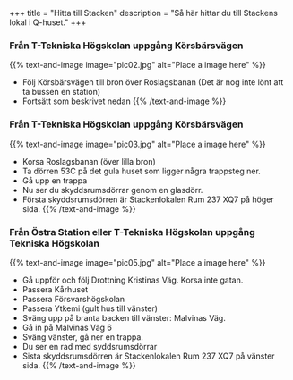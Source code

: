 +++
title = "Hitta till Stacken"
description = "Så här hittar du till Stackens lokal i Q-huset."
+++

### Från T-Tekniska Högskolan uppgång Körsbärsvägen
{{% text-and-image image="pic02.jpg" alt="Place a image here" %}}

* Följ Körsbärsvägen till bron över Roslagsbanan (Det är nog inte lönt att ta bussen en station)
* Fortsätt som beskrivet nedan
{{% /text-and-image %}}

### Från T-Tekniska Högskolan uppgång Körsbärsvägen
{{% text-and-image image="pic03.jpg" alt="Place a image here" %}}

* Korsa Roslagsbanan (över lilla bron)
* Ta dörren 53C på det gula huset som ligger några trappsteg ner.
* Gå upp en trappa
* Nu ser du skyddsrumsdörrar genom en glasdörr.
* Första skyddsrumsdörren är Stackenlokalen Rum 237 XQ7 på höger sida.
{{% /text-and-image %}}

### Från Östra Station eller T-Tekniska Högskolan uppgång Tekniska Högskolan
{{% text-and-image image="pic05.jpg" alt="Place a image here" %}}

* Gå uppför och följ Drottning Kristinas Väg. Korsa inte gatan.
* Passera Kårhuset
* Passera Försvarshögskolan
* Passera Ytkemi (gult hus till vänster)
* Sväng upp på branta backen till vänster: Malvinas Väg.
* Gå in på Malvinas Väg 6
* Sväng vänster, gå ner en trappa.
* Du ser en rad med syddsrumsdörrar
* Sista skyddsrumsdörren är Stackenlokalen Rum 237 XQ7 på vänster sida.
{{% /text-and-image %}}
